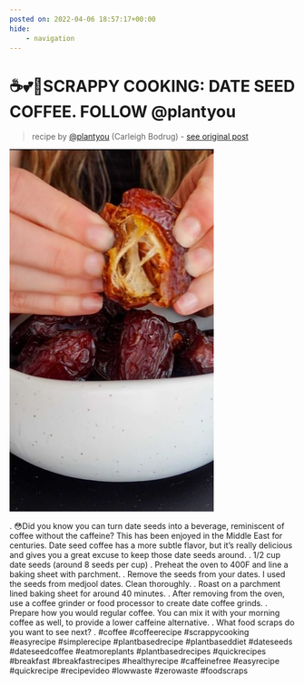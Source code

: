 ```yaml
---
posted on: 2022-04-06 18:57:17+00:00
hide:
    - navigation
---
```


# ☕️💕🌱SCRAPPY COOKING: DATE SEED COFFEE. FOLLOW @plantyou  

> recipe by [@plantyou](https://www.instagram.com/plantyou/) 
(Carleigh Bodrug) - [see original post](https://instagram.com/p/CcBTtzqpYZm)

![](../img/plantyou_06-04-2022_1804.png)

.
😳Did you know you can turn date seeds into a beverage, reminiscent of coffee without the caffeine? This has been enjoyed in the Middle East for centuries. Date seed coffee has a more subtle flavor, but it’s really delicious and gives you a great excuse to keep those date seeds around.
.
1/2 cup date seeds (around 8 seeds per cup)
.
Preheat the oven to 400F and line a baking sheet with parchment.
.
Remove the seeds from your dates. I used the seeds from medjool dates. Clean thoroughly.
.
Roast on a parchment lined baking sheet for around 40 minutes.
.
After removing from the oven, use a coffee grinder or food processor to create date coffee grinds.
.
Prepare how you would regular coffee. You can mix it with your morning coffee as well, to provide a lower caffeine alternative.
.
What food scraps do you want to see next?
.
\#coffee \#coffeerecipe \#scrappycooking \#easyrecipe \#simplerecipe \#plantbasedrecipe \#plantbaseddiet \#dateseeds \#dateseedcoffee \#eatmoreplants \#plantbasedrecipes \#quickrecipes \#breakfast \#breakfastrecipes \#healthyrecipe \#caffeinefree \#easyrecipe \#quickrecipe \#recipevideo \#lowwaste \#zerowaste \#foodscraps 